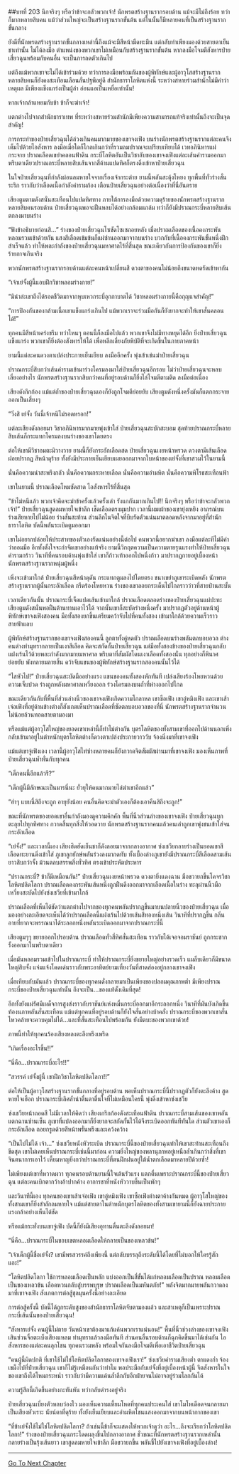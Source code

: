 ##บทที่ 203 นึกจริงๆ หรือว่าข้าจะกลัวพวกเจ้า!
นักพรตสร้างฐานรากรอบด้าน แม้จะมีไม่ถึงร้อย ทว่าก็มากหลายสิบคน แม้ว่าส่วนใหญ่จะเป็นสร้างฐานรากขั้นต้น แต่ในนั้นก็มีหลายคนที่เป็นสร้างฐานรากขั้นกลาง

ยังดีที่นักพรตสร้างฐานรากขั้นกลางเหล่านี้ถึงแม้จะมีสีหน้ามืดทะมึน แต่กลับทำเพียงมองด้วยสายตาเย็นชาเท่านั้น ไม่ได้ลงมือ ตำแหน่งของพวกเขาไม่เหมือนกับสร้างฐานรากขั้นต้น หากลงมือโจมตีสังหารป๋ายเสี่ยวฉุนพร้อมกับคนอื่น จะเป็นการลดตัวเกินไป

แต่ถึงแม้พวกเขาจะไม่ได้เข้าร่วมด้วย ทว่าการลงมือพร้อมกันของผู้พิทักษ์และผู้อาวุโสสร้างฐานรากหลายสิบคนก็ยังคงสะเทือนเลือนลั่นปฐพีอยู่ดี สำนักธาราโลหิตแห่งนี้ ระหว่างสหายร่วมสำนักไม่มีคำว่าเหตุผล มีเพียงแข็งแกร่งเป็นผู้ล่า อ่อนแอเป็นเหยื่อเท่านั้น!

หากเจ้ากล้าแหยมกับข้า ข้าก็จะฆ่าเจ้า!

แตกต่างไปจากสำนักธาราเทพ ที่ระหว่างสหายร่วมสำนักมีเพียงความสามารถแท้จริงเท่านั้นถึงจะเป็นจุดสำคัญ!

การกระทำของป๋ายเสี่ยวฉุนได้ล่วงเกินคนมากมายของเขาจงเฟิง บนร่างนักพรตสร้างฐานรากแต่ละคนจึงเต็มไปด้วยไอสังหาร ลงมือเมื่อใดก็ไกลเกินกว่าที่รวมลมปราณจะเปรียบเทียบได้ เวทอภินิหารแผ่กระจาย ปราณเลือดเขย่าคลอนฟ้าดิน กระบี่โลหิตอันเป็นวิชาลับของเขาจงเฟิงแต่ละเส้นคำรามออกมา พริบตาเดียวปราณกระบี่หลายสิบเส้นจากสี่ด้านแปดทิศก็ตรงดิ่งเข้าหาป๋ายเสี่ยวฉุน

ในใจป๋ายเสี่ยวฉุนที่กำลังผ่อนลมหายใจจากเรื่องเจ้ากระต่าย ยามนี้พลันสะดุ้งโหยง ทุกพื้นที่ทั่วร่างสั่นระริก ราวกับว่าเลือดเนื้อกำลังคำรามก้อง เตือนป๋ายเสี่ยวฉุนอย่างต่อเนื่องว่าที่นี่อันตราย

เสียงตูมตามดังสนั่นสะเทือนไปแปดทิศทาง ภายใต้การลงมือด้วยความดุร้ายของนักพรตสร้างฐานรากหลายสิบคนรอบด้าน ป๋ายเสี่ยวฉุนพอจะฝืนหลบได้อย่างกล้อมแกล้ม ทว่าก็ยังมีปราณกระบี่หลายสิบเส้นตกลงมาบนร่าง

“ฟังข้าอธิบายก่อนสิ...” ร่างของป๋ายเสี่ยวฉุนโซซัดโซเซถอยหลัง เมื่อปราณเลือดของเนื้อคงกระพันหลอมรวมเข้าด้วยกัน แสงสีเลือดเข้มข้นก็แผ่ซ่านออกมาจากบนร่าง บวกกับที่เนื้อคงกระพันขั้นหนึ่งฝึกสำเร็จแล้ว ทำให้พละกำลังของป๋ายเสี่ยวฉุนมหาศาลไร้ที่สิ้นสุด ขณะเดียวกันการป้องกันของเขาก็ยิ่งร้ายกาจเกินจริง

พวกนักพรตสร้างฐานรากรอบด้านแต่ละคนหน้าเปลี่ยนสี ดวงตาของคนไม่น้อยถึงขนาดหดรัดเข้าหากัน

“เจ้าเย่จั้งผู้นี้แอบฝึกวิชาหลอมร่างกาย!”

“มิน่าล่ะเขาถึงได้รอดชีวิตมาจากหุบเหวกระบี่อุกกาบาตได้ วิชาหลอมร่างกายนี้คือกุญแจสำคัญ!”

“การป้องกันของกล้ามเนื้อเขาแข็งแกร่งเกินไป แม้พวกเราจะร่วมมือกันก็ยังยากจะทำให้เขาสั่นคลอนได้!”

ทุกคนมีสีหน้าเคร่งขรึม ทว่าไหนๆ ตอนนี้ก็ลงมือไปแล้ว พวกเขาจึงไม่มีทางหยุดได้อีก ยิ่งป๋ายเสี่ยวฉุนแข็งแกร่ง พวกเขาก็ยิ่งต้องสังหารให้ได้ เพื่อหลีกเลี่ยงภัยพิบัติที่จะเกิดขึ้นในภายภาคหน้า

ยามนี้แต่ละคนดวงตาเปล่งประกายเย็นเยียบ ลงมืออีกครั้ง พุ่งเข้าเข่นฆ่าป๋ายเสี่ยวฉุน

ปราณกระบี่สิบกว่าเส้นคำรามเข้ามาร่วงโครมลงมาใส่ป๋ายเสี่ยวฉุนอีกรอบ ไม่ว่าป๋ายเสี่ยวฉุนจะหลบเลี่ยงอย่างไร นักพรตสร้างฐานรากสิบกว่าคนที่อยู่รอบด้านก็ยิ่งไล่โจมตีตามติด ลงมือต่อเนื่อง

เสียงดังกึกก้อง แม้แต่ถ้ำของป๋ายเสี่ยวฉุนเองก็ยังถูกโจมตีย่อยยับ เสียงตูมดังหนึ่งครั้งมันก็แตกกระจายออกเป็นเสี่ยงๆ 

“วิ่งสิ เย่จั้ง วันนี้เจ้าหนีไม่รอดหรอก!” 

แต่ละเสียงดังลอยมา วิชาอภินิหารมากมายพุ่งเข้าใส่ ป๋ายเสี่ยวฉุนสะบักสะบอม สุดท้ายปราณกระบี่หลายสิบเส้นก็กระแทกโครมลงบนร่างของเขาโดยตรง 

ต่อให้เขามีวิชาอมตะมิวางวาย ยามนี้ก็ยังกระอักเลือดสด ป๋ายเสี่ยวฉุนเงยหน้าพรวด ดวงตามีเส้นเลือดฝอยปรากฏ สีหน้าดุร้าย ทั้งยังมีประกายเย็นเยียบเผยออกมาจากใบหน้าของเย่จั้งที่เขาสวมไว้ในยามนี้

นั่นคือความน่าสะพรึงกลัว นั่นคือความกระหายเลือด นั่นคือความอำมหิต นั่นคือความพิโรธสะเทือนฟ้า

เขาในยามนี้ ปราณเลือดโหมซัดสาด ไอสังหารไร้ที่สิ้นสุด

“ข้าไม่หนีแล้ว พวกเจ้าคิดจะฆ่าข้าครั้งแล้วครั้งเล่า รังแกกันมากเกินไป!! นึกจริงๆ หรือว่าข้าจะกลัวพวกเจ้า!” ป๋ายเสี่ยวฉุนสูดลมหายใจเข้าลึก เช็ดเลือดตรงมุมปาก เวลานี้ผมเผ้าของเขายุ่งเหยิง อาภรณ์บนร่างเสียหายไปไม่น้อย ร่างสั่นสะท้าน ส่วนลึกในจิตใจที่บีบรัดตัวแน่นมาตลอดหลังจากมาอยู่ที่สำนักธาราโลหิต บัดนี้พลันระเบิดตูมออกมา

เขาไม่อยากปล่อยให้ประสาทของตัวเองรัดแน่นอย่างนี้ต่อไป คนพวกนี้อยากฆ่าเขา ลงมือแต่ละทีไม่มีคำว่าออมมือ อีกทั้งตั้งใจจะกำจัดเขาอย่างแท้จริง ยามนี้วิกฤตความเป็นความตายรุนแรงทำให้ป๋ายเสี่ยวฉุนคำรามกร้าว วินาทีที่คนรอบด้านพุ่งเข้าใส่ เขาก็ก้าวเท้าออกไปหนึ่งก้าว มาปรากฏกายอยู่เบื้องหน้านักพรตสร้างฐานรากหนุ่มผู้หนึ่ง

เพิ่งจะเข้ามาใกล้ ป๋ายเสี่ยวฉุนสีหน้าดุดัน กระแทกตูมลงไปโดยตรง ชนาเขย่าภูเขาระเบิดพลัง นักพรตสร้างฐานรากผู้นั้นกระอักเลือด กรีดร้องโหยหวน ร่างของเขาลอยกระเด็นไปไกลราวว่าวที่สายป่านสะบั้น 

เวลาเดียวกันนั้น ปราณกระบี่เจ็ดแปดเส้นเข้ามาใกล้ ปราณเลือดตลอดร่างของป๋ายเสี่ยวฉุนแผ่ปะทะ เสียงตูมดังสนั่นพอฝืนต้านทานเอาไว้ได้ จากนั้นเขาก็สะบัดร่างหนึ่งครั้ง มาปรากฏตัวอยู่ด้านหน้าผู้พิทักษ์เขาจงเฟิงสองคน มือทั้งสองยกขึ้นเตรียมคว้าจับไปที่คนทั้งสอง เข้ามาใกล้ด้วยความเร็วราวสายฟ้าแลบ

ผู้พิทักษ์สร้างฐานรากของเขาจงเฟิงสองคนนี้ ลูกตาทั้งคู่หดตัว ปราณเลือดบนร่างพลันตลบอบอวล ต่างคนต่างทำมุทรากลายเป็นเงาสีเลือด คิดจะสกัดกั้นป๋ายเสี่ยวฉุน แต่มือทั้งสองข้างของป๋ายเสี่ยวฉุนกลับแฝงเร้นไว้ด้วยพละกำลังมากมายมหาศาล พริบตาที่สัมผัสโดนเงาเลือดทั้งสองนั่น ทุกอย่างก็พินาศย่อยยับ พังทลายมลายสิ้น คว้าจับแขนของผู้พิทักษ์สร้างฐานรากสองคนนั้นไว้ได้ 

“ไสหัวไป!” ป๋ายเสี่ยวฉุนสะบัดมืออย่างแรง แขนของคนทั้งสองหักทันที เปล่งเสียงร้องโหยหวนด้วยความเจ็บปวด ร่างถูกพลังมหาศาลเหวี่ยงออก ร่วงโครมลงบนถ้ำที่ห่างออกไปไกล

ขณะเดียวกันกับที่พื้นที่ส่วนล่างนิ้วของเขาจงเฟิงเกิดความโกลาหล เขาซือเฟิง เขาอู๋หมิงเฟิง และเขาเส้าเจ๋อเฟิงที่อยู่ด้านข้างต่างก็สังเกตเห็นปราณเลือดที่ซัดตลบอบอวลของที่นี่ นักพรตสร้างฐานรากจำนวนไม่น้อยล้วนทอดสายตามองมา

หรือแม้แต่ผู้อาวุโสใหญ่ของยอดเขาเหล่านี้ก็ทำไม่ต่างกัน บุตรโลหิตของทั้งสามเขาที่ออกไปด้านนอกเพิ่งกลับเข้ามาอยู่ในตำหนักบุตรโลหิตต่างก็ดวงตาเปล่งประกายวาววับ จ้องนิ่งมาที่เขาจงเฟิง

แม้แต่เขาจู่เฟิงเอง เวลานี้ผู้อาวุโสไท่ซ่างหลายคนก็ยังกวาดจิตสัมผัสผ่านมาที่เขาจงเฟิง มองเห็นภาพที่ป๋ายเสี่ยวฉุนห้ำหั่นกับทุกคน

“เด็กคนนี้อีกแล้วรึ?”

“เด็กผู้นี้มีลักษณะเป็นมารนี่นะ ยั่วยุให้คนมากมายไล่ฆ่าเขาอีกแล้ว”

“ฮ่าๆ แบบนี้สิถึงจะถูก อายุยังน้อย คนอื่นคิดจะฆ่าตัวเองก็ต้องเอาคืนสิถึงจะถูก!”

ขณะที่นักพรตของยอดเขาอื่นกำลังมองดูความคึกคัก พื้นที่นิ้วส่วนล่างของเขาจงเฟิง ป๋ายเสี่ยวฉุนบุกตะลุยไปทุกทิศทาง กวาดสิ้นทุกสิ่งให้วอดวาย นักพรตสร้างฐานรากคนแล้วคนเล่าถูกเขาพุ่งชนเข้าใส่จนกระอักเลือด

“เย่จั้ง!” และเวลานี้เอง เสียงฮึดฮัดเย็นชาก็ดังลอยมาจากกลางอากาศ ซ่งเชวียกลายร่างเป็นยอดเขาสีเลือดทะยานดิ่งเข้าใส่ ภูเขาลูกยักษ์พลันร่วงลงมากดทับ ทั้งเบื้องล่างภูเขายังมีปราณกระบี่สีเลือดสามเส้นยาวสิบกว่าจั้ง ม้วนตลบสรรพสิ่งทั่วทิศ ตรงเข้าประหัตประหาร

“ปราณกระบี่? ข้าก็มีเหมือนกัน!” ป๋ายเสี่ยวฉุนเงยหน้าพรวด ดวงตายิ่งแดงฉาน มือขวายกขึ้นโคจรวิชาโลหิตปลิดโลกา ปราณเลือดคงกระพันเส้นหนึ่งถูกฝืนดึงออกมาจากเลือดเนื้อในร่าง ทะลุผ่านนิ้วมือ เหวี่ยงสะบัดไปยังซ่งเชวียที่เข้ามาใกล้

ปราณเลือดที่เห็นได้ชัดว่าแตกต่างไปจากของทุกคนพลันปรากฏขึ้นมาบนปลายนิ้วของป๋ายเสี่ยวฉุน เมื่อมองอย่างละเอียดจะเห็นได้ว่าปราณเลือดนี้แฝงเร้นไปด้วยเส้นสีทองหนึ่งเส้น วินาทีที่ปรากฏขึ้น กลิ่นอายที่ยากจะพรรณนาได้ระลอกหนึ่งพลันระเบิดออกมาจากปราณกระบี่นี้

เสียงตูมๆๆ ขยายออกไปรอบด้าน ปราณเลือดทั่วสี่ทิศสั่นสะเทือน ราวกับได้เจอจอมราชันย์ ถูกกระชากรั้งออกมาในพริบตาเดียว    

เมื่อมันหลอมรวมเข้าไปในปราณกระบี่ ทำให้ปราณกระบี่ยิ่งขยายใหญ่อย่างรวดเร็ว แผล็บเดียวก็มีขนาดใหญ่สิบจั้ง แจ่มแจ้งโดดเด่นราวกับพระอาทิตย์ยามเที่ยงวันที่สาดส่องอยู่กลางเขาจงเฟิง

เมื่อเทียบกับมันแล้ว ปราณกระบี่ของทุกคนดั่งกลายมาเป็นเพียงของปลอมคุณภาพต่ำ มีเพียงปราณกระบี่ของป๋ายเสี่ยวฉุนเท่านั้น ถึงจะเป็น...ของแท้ดั้งเดิมที่สุด!

อีกทั้งยังแผ่รัศมีเผด็จการสูงส่งราวกับราชันย์แห่งหมื่นกระบี่ออกมาอีกระลอกหนึ่ง วินาทีที่มันบังเกิดขึ้น ท้องนภาพลันสั่นสะเทือน แม้แต่ทุกคนที่อยู่รอบด้านก็ยังใจสั่นอย่างบ้าคลั่ง ปราณกระบี่ของพวกเขาสั่นไหวคล้ายจะควบคุมไม่ได้...และที่สั่นสะเทือนไปพร้อมกัน ยังมีตบะของพวกเขาด้วย!

ภาพนี้ทำให้ทุกคนร้องเสียงหลงตะลึงพรึงเพริด

“เกิดเรื่องอะไรขึ้น!!”

“นี่คือ...ปราณกระบี่อะไร!!”

“สวรรค์ เย่จั้งผู้นี้ เขาฝึกวิชาโลหิตปลิดโลกา!!” 

ต่อให้เป็นผู้อาวุโสสร้างฐานรากขั้นกลางที่อยู่รอบด้าน พอเห็นปราณกระบี่นี้ปรากฏตัวก็ยังตะลึงค้าง สูดหายใจเฮือก ปราณกระบี่เลิศล้ำน่าตื่นตาตื่นใจที่ไม่เหมือนใครนี้ พุ่งดิ่งเข้าหาซ่งเชวีย


ซ่งเชวียหน้าถอดสี ไม่มีเวลาให้คิดว่า เสียงเกริกก้องดังสะเทือนฟ้าดิน ปราณกระบี่สามเส้นของเขาพลันแตกฉานซ่านเซ็น ภูเขาที่แปลงออกมาก็ยิ่งยากจะสกัดกั้นไว้ได้จึงระเบิดออกทันทีทันใด ส่วนตัวเขาเองก็กระอักเลือด ถอยกรูดด้วยสีหน้าพรั่นพรึงและเคว้งคว้าง

“เป็นไปไม่ได้ เจ้า...” ซ่งเชวียหนังหัวระเบิด ปราณกระบี่นี้ของป๋ายเสี่ยวฉุนทำให้เขาสะท้านสะเทือนถึงขีดสุด เขาไม่เคยเห็นปราณกระบี่เช่นนี้มาก่อน ความยิ่งใหญ่ของพลานุภาพอยู่เหนือล้ำเกินกว่าสิ่งที่เขาจินตนาการเอาไว้ เหี้ยมหาญยิ่งกว่าปราณกระบี่ที่ตนฝึกฝนอยู่ใต้น้ำตกเลือดมาหลายปีด้วยซ้ำ!

ไม่เพียงแต่เขาที่หวาดผวา ทุกคนรอบด้านยามนี้ใจเต้นรัวแรง แตกตื่นเพราะปราณกระบี่นี้ของป๋ายเสี่ยวฉุน แต่ละคนเบิกตากว้างอ้าปากค้าง อาการชาที่หนังหัววาบขึ้นเป็นพักๆ

และวินาทีนี้เอง ทุกคนของเขาเส้าเจ๋อเฟิง เขาอู๋หมิงเฟิง เขาซือเฟิงต่างตาค้างกันหมด ผู้อาวุโสใหญ่ของทั้งสามเขาก็ยิ่งสำลักลมหายใจ แม้แต่สายตาในตำหนักบุตรโลหิตของทั้งสามเขายามนี้ก็ยังฉายประกายแรงกล้าอย่างเห็นได้ชัด

หรือแม้กระทั่งบนเขาจู่เฟิง บัดนี้ก็ยังมีเสียงอุทานตื่นตะลึงดังลอยมา!

“นี่คือ...ปราณกระบี่ในขอบเขตหลอมเลือดให้กลายเป็นของเหลวข้น!”

“เจ้าเด็กผู้นี้ชื่อเย่จั้ง? เขามีพรสวรรค์ถึงเพียงนี้ แต่กลับบรรลุถึงระดับนี้ได้โดยที่ไม่บอกให้ใครรู้สักแอะ!”

“โลหิตปลิดโลกา ใช้การหลอมเลือดเป็นหลัก แบ่งออกเป็นสี่ขั้นได้แก่หลอมเลือดเป็นปราณ หลอมเลือดเป็นของเหลวข้น เลือดหวนกลับสู่บรรพบุรุษ ปราณเลือดเป็นมหันตภัย!” พลังจิตมากมายพลันกวาดลงมาที่เขาจงเฟิง สังเกตการต่อสู้ชุลมุนครั้งนี้อย่างละเอียด

การต่อสู้ครั้งนี้ บัดนี้ได้ถูกระดับสูงของสำนักธาราโลหิตจับตามองแล้ว และสาเหตุก็เป็นเพราะปราณกระบี่เส้นนั้นของป๋ายเสี่ยวฉุน!

“สังหารเย่จั้ง คนผู้นี้ไม่ตาย วันหน้าเขาต้องมาแก้แค้นพวกเราแน่นอน!” พื้นที่นิ้วช่วงล่างของเขาจงเฟิง เสินซ่วนจื่อตะเบ็งเสียงแหลม ทำมุทราแล้วลงมือทันที ส่วนคนอื่นรอบด้านก็ฉุกคิดขึ้นมาได้เช่นกัน ไอสังหารของแต่ละคนลุกโชน ทุกคนรวมพลัง พร้อมใจกันลงมือโจมตีเพื่อเอาชีวิตป๋ายเสี่ยวฉุน

“คนผู้นี้ผิดปกติ ที่เขาใช้ไม่ใช่โลหิตปลิดโลกาของเขาจงเฟิงเรา!” ซ่งเชวียคำรามเสียงต่ำ ตาแดงก่ำ จ้องเขม็งไปที่ป๋ายเสี่ยวฉุน เขาก็ไม่รู้เหมือนกันว่าทำไม พอประมือกับเย่จั้งที่อยู่เบื้องหน้าผู้นี้ จิตสังหารในใจของเขาถึงได้โหมกระหน่ำ ราวกับว่ามีความแค้นล้ำลึกกับอีกฝ่ายจนไม่อาจอยู่ร่วมโลกกันได้

ความรู้สึกนี้เกิดขึ้นอย่างกะทันหัน ทว่ากลับดำรงอยู่จริง

ป๋ายเสี่ยวฉุนเบี่ยงตัวหลบว่องไว มองเห็นความเหี้ยมโหดที่ทุกคนประเคนใส่ เขาโมโหเดือดจนกลายมาเป็นเสียงหัวเราะ นัยน์ตาที่ดุร้าย ทั้งยังเย็นเยียบและอำมหิตโชนแสงออกมาจากบนหน้ากากของเขา

“ที่ข้าเย่จั้งใช้ไม่ใช่โลหิตปลิดโลกา? ถ้าเช่นนี้ข้าก็จะแสดงให้พวกเจ้าดูว่า อะไร...ถึงจะเรียกว่าโลหิตปลิดโลกา!” ร่างของป๋ายเสี่ยวฉุนกระโดดผลุงขึ้นไปกลางอากาศ ชั่วขณะที่นักพรตสร้างฐานรากเหล่านั้นกลายร่างเป็นรุ้งเส้นยาว เขาสูดลมหายใจเข้าลึก มือขวายกขึ้น พลันชี้ไปยังเขาจงเฟิงที่อยู่เบื้องล่าง! 
 
------

  



[Go To Next Chapter]( ./21.md)